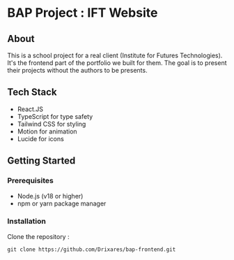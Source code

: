 # BAP Project : IFT Website

## About
This is a school project for a real client (Institute for Futures Technologies).
It's the frontend part of the portfolio we built for them. The goal is to present their projects without the authors to be presents.

## Tech Stack
- React.JS
- TypeScript for type safety
- Tailwind CSS for styling
- Motion for animation
- Lucide for icons

## Getting Started

### Prerequisites
- Node.js (v18 or higher)
- npm or yarn package manager

### Installation

Clone the repository :
```
git clone https://github.com/Drixares/bap-frontend.git
````